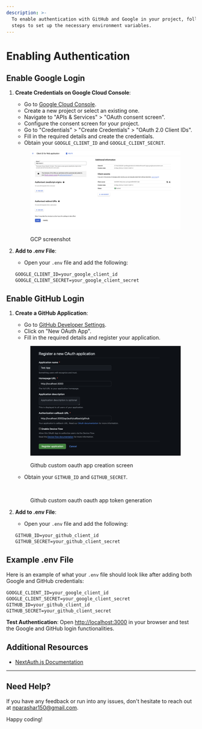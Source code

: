 ```yaml
---
description: >-
  To enable authentication with GitHub and Google in your project, follow these
  steps to set up the necessary environment variables.
---
```


# Enabling Authentication

## **Enable Google Login**

1.  **Create Credentials on Google Cloud Console**:

    * Go to [Google Cloud Console](https://console.cloud.google.com/).
    * Create a new project or select an existing one.
    * Navigate to "APIs & Services" > "OAuth consent screen".
    * Configure the consent screen for your project.
    * Go to "Credentials" > "Create Credentials" > "OAuth 2.0 Client IDs".
    * Fill in the required details and create the credentials.
    * Obtain your `GOOGLE_CLIENT_ID` and `GOOGLE_CLIENT_SECRET`.

    <div align="left">

    <figure><img src="../.gitbook/assets/image (2) (1).png" alt=""><figcaption><p>GCP screenshot</p></figcaption></figure>

    </div>
2.  **Add to .env File**:

    * Open your `.env` file and add the following:

    ```env
    GOOGLE_CLIENT_ID=your_google_client_id
    GOOGLE_CLIENT_SECRET=your_google_client_secret
    ```

## &#x20;**Enable GitHub Login**

1.  **Create a GitHub Application**:

    * Go to [GitHub Developer Settings](https://github.com/settings/developers).
    * Click on "New OAuth App".
    * Fill in the required details and register your application.

    <div align="left">

    <figure><img src="../.gitbook/assets/image (1) (1) (1).png" alt=""><figcaption><p>Github custom oauth app creation screen</p></figcaption></figure>

    </div>

    * Obtain your `GITHUB_ID` and `GITHUB_SECRET`.

    <div align="left">

    <figure><img src="../.gitbook/assets/Screenshot 2024-05-24 at 1.31.09 PM.png" alt=""><figcaption><p>Github custom oauth oauth app token generation</p></figcaption></figure>

    </div>
2.  **Add to .env File**:

    * Open your `.env` file and add the following:

    ```env
    GITHUB_ID=your_github_client_id
    GITHUB_SECRET=your_github_client_secret
    ```

## Example .env File

Here is an example of what your `.env` file should look like after adding both Google and GitHub credentials:

```env
GOOGLE_CLIENT_ID=your_google_client_id
GOOGLE_CLIENT_SECRET=your_google_client_secret
GITHUB_ID=your_github_client_id
GITHUB_SECRET=your_github_client_secret
```

**Test Authentication**: Open [http://localhost:3000](http://localhost:3000) in your browser and test the Google and GitHub login functionalities.

## Additional Resources

* [NextAuth.js Documentation](https://next-auth.js.org/getting-started/introduction)

***

## Need Help?

If you have any feedback or run into any issues, don't hesitate to reach out at [nparashar150@gmail.com](mailto:nparashar150@gmail.com).&#x20;

Happy coding!
